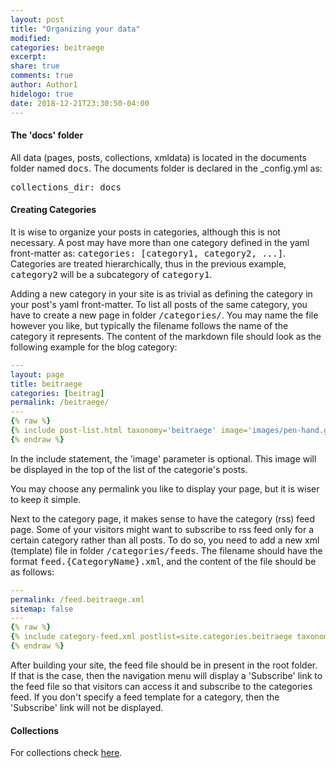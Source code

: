 ```yaml
---
layout: post
title: "Organizing your data"
modified:
categories: beitraege
excerpt:
share: true
comments: true
author: Author1
hidelogo: true
date: 2018-12-21T23:30:50-04:00
---
```

#### The 'docs' folder
All data (pages, posts, collections, xmldata) is located in the documents folder named <kbd>docs</kbd>. The documents folder is declared in the _config.yml as: 

<kbd>collections_dir: docs</kbd>

#### Creating Categories
It is wise to organize your posts in categories, although this is not necessary. A post may have more than one category defined in the yaml front-matter as:
<kbd>categories: [category1, category2, ...]</kbd>. Categories are treated hierarchically, thus in the previous example, <kbd>category2</kbd> will be a subcategory of <kbd>category1</kbd>. 

Adding a new category in your site is as trivial as defining the category in your post's yaml front-matter. To list all posts of the same category, you have to create a new page in folder <kbd>/categories/</kbd>. You may name the file however you like, but typically the filename follows the name of the category it represents. The content of the markdown file should look as the following example for the blog category:

```yaml
---
layout: page
title: beitraege
categories: [beitrag]
permalink: /beitraege/
---
{% raw %}
{% include post-list.html taxonomy='beitraege' image='images/pen-hand.gif' %}
{% endraw %}
```

In the include statement, the 'image' parameter is optional. This image will be displayed in the top of the list of the categorie's posts.

You may choose any permalink you like to display your page, but it is wiser to keep it simple.

Next to the category page, it makes sense to have the category (rss) feed page. Some of your visitors might want to subscribe to rss feed only for a certain category rather than all posts. To do so, you need to add a new xml (template) file in folder <kbd>/categories/feeds</kbd>. The filename should have the format <kbd>feed.{CategoryName}.xml</kbd>, and the content of the file should be as follows:

```yaml
---
permalink: /feed.beitraege.xml
sitemap: false
---
{% raw %}
{% include category-feed.xml postlist=site.categories.beitraege taxonomy='beitraege' %}
{% endraw %}
```

After building your site, the feed file should be in present in the root folder. If that is the case, then the navigation menu will display a 'Subscribe' link to the feed file so that visitors can access it and subscribe to the categories feed. If you don't specify a feed template for a category, then the 'Subscribe' link will not be displayed.

#### Collections
For collections check [here](/beitraege/how-to-setup-collections/).